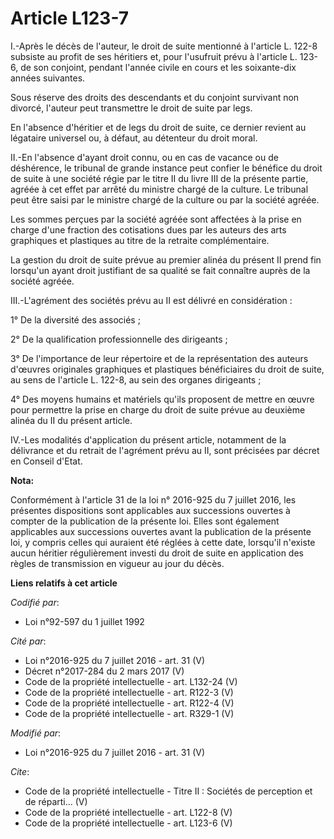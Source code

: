 # Article L123-7

I.-Après le décès de l'auteur, le droit de suite mentionné à l'article L. 122-8 subsiste au profit de ses héritiers et, pour
l'usufruit prévu à l'article L. 123-6, de son conjoint, pendant l'année civile en cours et les soixante-dix années
suivantes. 

Sous réserve des droits des descendants et du conjoint survivant non divorcé, l'auteur peut transmettre le droit de suite par
legs. 

En l'absence d'héritier et de legs du droit de suite, ce dernier revient au légataire universel ou, à défaut, au détenteur du
droit moral. 

II.-En l'absence d'ayant droit connu, ou en cas de vacance ou de déshérence, le tribunal de grande instance peut confier le
bénéfice du droit de suite à une société régie par le titre II du livre III de la présente partie, agréée à cet effet par
arrêté du ministre chargé de la culture. Le tribunal peut être saisi par le ministre chargé de la culture ou par la société
agréée. 

Les sommes perçues par la société agréée sont affectées à la prise en charge d'une fraction des cotisations dues par les
auteurs des arts graphiques et plastiques au titre de la retraite complémentaire. 

La gestion du droit de suite prévue au premier alinéa du présent II prend fin lorsqu'un ayant droit justifiant de sa qualité
se fait connaître auprès de la société agréée. 

III.-L'agrément des sociétés prévu au II est délivré en considération : 

1° De la diversité des associés ; 

2° De la qualification professionnelle des dirigeants ; 

3° De l'importance de leur répertoire et de la représentation des auteurs d'œuvres originales graphiques et plastiques
bénéficiaires du droit de suite, au sens de l'article L. 122-8, au sein des organes dirigeants ; 

4° Des moyens humains et matériels qu'ils proposent de mettre en œuvre pour permettre la prise en charge du droit de suite
prévue au deuxième alinéa du II du présent article. 

IV.-Les modalités d'application du présent article, notamment de la délivrance et du retrait de l'agrément prévu au II, sont
précisées par décret en Conseil d'Etat.

**Nota:**

Conformément à l'article 31 de la loi n° 2016-925 du 7 juillet 2016, les présentes dispositions sont applicables aux
successions ouvertes à compter de la publication de la présente loi. Elles sont également applicables aux successions
ouvertes avant la publication de la présente loi, y compris celles qui auraient été réglées à cette date, lorsqu'il n'existe
aucun héritier régulièrement investi du droit de suite en application des règles de transmission en vigueur au jour du décès.

**Liens relatifs à cet article**

_Codifié par_:

  - Loi n°92-597 du 1 juillet 1992

_Cité par_:

  - Loi n°2016-925 du 7 juillet 2016 - art. 31 (V)
  - Décret n°2017-284 du 2 mars 2017 (V)
  - Code de la propriété intellectuelle - art. L132-24 (V)
  - Code de la propriété intellectuelle - art. R122-3 (V)
  - Code de la propriété intellectuelle - art. R122-4 (V)
  - Code de la propriété intellectuelle - art. R329-1 (V)

_Modifié par_:

  - Loi n°2016-925 du 7 juillet 2016 - art. 31 (V)

_Cite_:

  - Code de la propriété intellectuelle -  Titre II : Sociétés de perception et de réparti... (V)
  - Code de la propriété intellectuelle - art. L122-8 (V)
  - Code de la propriété intellectuelle - art. L123-6 (V)
